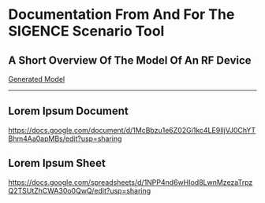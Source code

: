 # Documentation From And For The SIGENCE Scenario Tool

## A Short Overview Of The Model Of An RF Device
[Generated Model](SIGENCE-Scenario-Tool/SIGENCEScenarioTool.MainApp/Src/Models/RFDevice.Properties.html)

<hr/>

## Lorem Ipsum Document
https://docs.google.com/document/d/1McBbzu1e6Z02Gi1kc4LE9IljVJ0ChYTBhm4Aa0apMBs/edit?usp=sharing


## Lorem Ipsum Sheet
https://docs.google.com/spreadsheets/d/1NPP4nd6wHIod8LwnMzezaTrpzQ2TSUtZhCWA30o0QwQ/edit?usp=sharing
